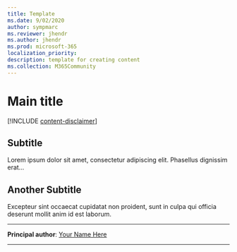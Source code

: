 ```yaml
---
title: Template
ms.date: 9/02/2020
author: sympmarc
ms.reviewer: jhendr
ms.author: jhendr
ms.prod: microsoft-365
localization_priority: 
description: template for creating content
ms.collection: M365Community
---
```


# Main title

[!INCLUDE [content-disclaimer](includes/content-disclaimer.md)]

## Subtitle

Lorem ipsum dolor sit amet, consectetur adipiscing elit. Phasellus dignissim erat…

## Another Subtitle

Excepteur sint occaecat cupidatat non proident, sunt in culpa qui officia deserunt mollit anim id est laborum.

---

**Principal author**: [Your Name Here](http://www.linkedin.com/in/YourProfileLink)

---
